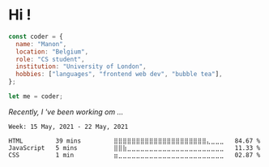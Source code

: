 # Hi !

``` javascript
const coder = {
  name: "Manon",
  location: "Belgium",
  role: "CS student",
  institution: "University of London",
  hobbies: ["languages", "frontend web dev", "bubble tea"],
};

let me = coder;

```

*Recently, I 've been working om ...*

<!--START_SECTION:waka-->
```text
Week: 15 May, 2021 - 22 May, 2021

HTML         39 mins         ⣿⣿⣿⣿⣿⣿⣿⣿⣿⣿⣿⣿⣿⣿⣿⣿⣿⣿⣿⣿⣿⣄⣀⣀⣀   84.67 % 
JavaScript   5 mins          ⣿⣿⣷⣀⣀⣀⣀⣀⣀⣀⣀⣀⣀⣀⣀⣀⣀⣀⣀⣀⣀⣀⣀⣀⣀   11.33 % 
CSS          1 min           ⣶⣀⣀⣀⣀⣀⣀⣀⣀⣀⣀⣀⣀⣀⣀⣀⣀⣀⣀⣀⣀⣀⣀⣀⣀   02.87 % 
```
<!--END_SECTION:waka-->
